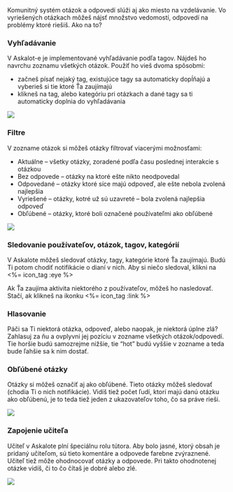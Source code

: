 Komunitný systém otázok a odpovedí slúži aj ako miesto na vzdelávanie. Vo vyriešených otázkach môžeš nájsť množstvo vedomostí, odpovedí na problémy ktoré riešiš. Ako na to?
### Vyhľadávanie
V Askalot-e je implementované vyhľadávanie podľa tagov. Nájdeš ho navrchu zoznamu všetkých otázok. Použiť ho vieš dvoma spôsobmi:

* začneš písať nejaký tag, existujúce tagy sa automaticky dopĺňajú a vyberieš si tie ktoré Ťa zaujímajú
* klikneš na tag, alebo kategóriu pri otázkach a dané tagy sa ti automaticky doplnia do vyhľadávania


<img class="alligned" src="<%= asset_path('screenshots/tag-filter.png') %>" />

### Filtre
V zozname otázok si môžeš otázky filtrovať viacerými možnosťami:

* Aktuálne – všetky otázky, zoradené podľa času poslednej interakcie s otázkou
* Bez odpovede – otázky na ktoré ešte nikto neodpovedal
* Odpovedané – otázky ktoré síce majú odpoveď, ale ešte nebola zvolená najlepšia
* Vyriešené – otázky, kotré už sú uzavreté – bola zvolená najlepšia odpoveď
* Obľúbené – otázky, ktoré boli označené používateľmi ako obľúbené


<img src="<%= asset_path('screenshots/filters.png') %>" />

### Sledovanie používateľov, otázok, tagov, kategórií
V Askalote môžeš sledovať otázky, tagy, kategórie ktoré Ťa zaujímajú. Budú Ti potom chodiť notifikácie o dianí v nich. Aby si niečo sledoval, klikni na <%= icon_tag :eye %>

Ak Ťa zaujíma aktivita niektorého z používateľov, môžeš ho nasledovať. Stačí, ak klikneš na ikonku <%= icon_tag :link %>

### Hlasovanie
Páči sa Ti niektorá otázka, odpoveď, alebo naopak, je niektorá úplne zlá? Zahlasuj za ňu a ovplyvni jej pozíciu v zozname všetkých otázok/odpovedí. Tie horšie budú samozrejme nižšie, tie “hot” budú vyššie v zozname a teda bude ľahšie sa k nim dostať.
### Obľúbené otázky
Otázky si môžeš označiť aj ako obľúbené. Tieto otázky môžeš sledovať (chodia Ti o nich notifikácie). Vidíš tiež počet ľudí, ktorí majú danú otázku ako obľúbenú, je to teda tiež jeden z ukazovateľov toho, čo sa práve rieši.

<img src="<%= asset_path('screenshots/favor.png') %>" />

### Zapojenie učiteľa
Učiteľ v Askalote plní špeciálnu rolu tútora. Aby bolo jasné, ktorý obsah je pridaný učiteľom, sú tieto komentáre a odpovede farebne zvýraznené.
Učiteľ tiež môže ohodnocovať otázky a odpovede. Pri takto ohodnotenej otázke vidíš, či to čo čítaš je dobré alebo zlé.

<img src="<%= asset_path('screenshots/teachers-answer.png') %>" />
